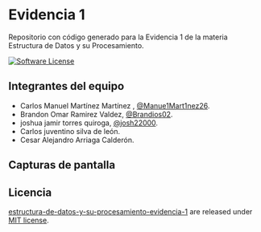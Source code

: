 # Evidencia 1 
Repositorio con código generado para la Evidencia 1 de la materia Estructura de Datos y su Procesamiento.

[![Software License](https://img.shields.io/badge/license-MIT-brightgreen.svg)](LICENSE)

## Integrantes del equipo
- Carlos Manuel Martínez Martínez , [@Manue1Mart1nez26](https://github.com/Manue1Mart1nez26).
- Brandon Omar Ramirez Valdez, [@Brandios02](https://github.com/Brandios02).
- joshua jamir torres quiroga, [@josh22000](https://github.com/josh22000).
- Carlos juventino silva de león.
- Cesar Alejandro Arriaga Calderón.

## Capturas de pantalla


## Licencia

[estructura-de-datos-y-su-procesamiento-evidencia-1](https://github.com/Manue1Mart1nez26/estructura-de-datos-y-su-procesamiento-evidencia-1) are released under [MIT license](https://github.com/Manue1Mart1nez26/estructura-de-datos-y-su-procesamiento-evidencia-1/blob/main/LICENSE).
